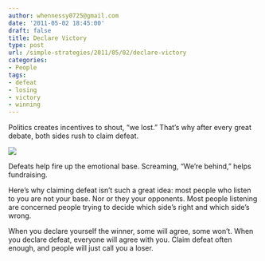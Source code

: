 ```yaml
---
author: whennessy0725@gmail.com
date: '2011-05-02 18:45:00'
draft: false
title: Declare Victory
type: post
url: /simple-strategies/2011/05/02/declare-victory
categories:
- People
tags:
- defeat
- losing
- victory
- winning
---
```


Politics creates incentives to shout, “we lost.” That’s why after every great debate, both sides rush to claim defeat. 




![](http://www.heberhealth.com/wp-content/uploads/2009/03/victory.jpg)





Defeats help fire up the emotional base. Screaming, “We’re behind,” helps fundraising.




Here’s why claiming defeat isn’t such a great idea: most people who listen to you are not your base. Nor or they your opponents. Most people listening are concerned people trying to decide which side’s right and which side’s wrong. 




When you declare yourself the winner, some will agree, some won’t. When you declare defeat, everyone will agree with you. Claim defeat often enough, and people will just call you a loser. 
